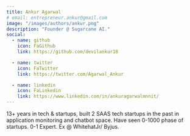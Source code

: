 ```yaml
---
title: Ankur Agarwal
# email: entrepreneur.ankur@gmail.com
image: "/images/authors/ankur.png"
description: "Founder @ Sugarcane AI."
social:
  - name: github
    icon: FaGithub
    link: https://github.com/devilankur18

  - name: twitter
    icon: FaTwitter
    link: https://twitter.com/Agarwal_Ankur

  - name: linkedin
    icon: FaLinkedin
    link: https://www.linkedin.com/in/ankuragarwalmnnit/
---
```


13+ years in tech & startups, built 2 SAAS tech startups in the past in application monitoring and chatbot space. Have seen 0-1000 phase of startups. 0-1 Expert. Ex @ WhitehatJr/ Byjus.
